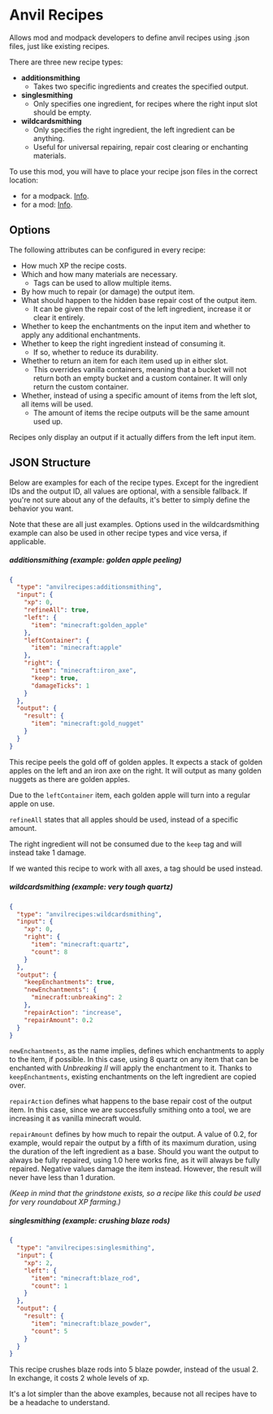 # Anvil Recipes
Allows mod and modpack developers to define anvil recipes using .json files, just like existing recipes.

There are three new recipe types:
- **additionsmithing**
	- Takes two specific ingredients and creates the specified output.
- **singlesmithing**
	- Only specifies one ingredient, for recipes where the right input slot should be empty.
- **wildcardsmithing**
	- Only specifies the right ingredient, the left ingredient can be anything.
	- Useful for universal repairing, repair cost clearing or enchanting materials.

To use this mod, you will have to place your recipe json files in the correct location:
- for a modpack. [Info](https://minecraft.gamepedia.com/Tutorials/Creating_a_data_pack).
- for a mod: [Info](https://mcforge.readthedocs.io/en/latest/utilities/recipes/).

## Options
The following attributes can be configured in every recipe:
- How much XP the recipe costs.
- Which and how many materials are necessary.
    - Tags can be used to allow multiple items.
- By how much to repair (or damage) the output item.
- What should happen to the hidden base repair cost of the output item.
    - It can be given the repair cost of the left ingredient, increase it or clear it entirely.
- Whether to keep the enchantments on the input item and whether to apply any additional enchantments.
- Whether to keep the right ingredient instead of consuming it.
    - If so, whether to reduce its durability.
- Whether to return an item for each item used up in either slot.
    - This overrides vanilla containers, meaning that a bucket will not return both an empty bucket and a custom container.
    It will only return the custom container.
- Whether, instead of using a specific amount of items from the left slot, all items will be used.
    - The amount of items the recipe outputs will be the same amount used up.

Recipes only display an output if it actually differs from the left input item.

## JSON Structure
Below are examples for each of the recipe types.
Except for the ingredient IDs and the output ID, all values are optional, with a sensible fallback.
If you're not sure about any of the defaults, it's better to simply define the behavior you want.

Note that these are all just examples. Options used in the wildcardsmithing example can also be used in other recipe types and vice versa, if applicable.

##### additionsmithing (example: golden apple peeling)
```json
{
  "type": "anvilrecipes:additionsmithing",
  "input": {
    "xp": 0,
    "refineAll": true,
    "left": {
      "item": "minecraft:golden_apple"
    },
    "leftContainer": {
      "item": "minecraft:apple"
    },
    "right": {
      "item": "minecraft:iron_axe",
      "keep": true,
      "damageTicks": 1
    }
  },
  "output": {
    "result": {
      "item": "minecraft:gold_nugget"
    }
  }
}
```
This recipe peels the gold off of golden apples. It expects a stack of golden apples on the left and an iron axe on the right. It will output as many golden nuggets as there are golden apples.

Due to the ``leftContainer`` item, each golden apple will turn into a regular apple on use.

``refineAll`` states that all apples should be used, instead of a specific amount.

The right ingredient will not be consumed due to the ``keep`` tag and will instead take 1 damage.

If we wanted this recipe to work with all axes, a tag should be used instead.

##### wildcardsmithing (example: very tough quartz)
```json
{
  "type": "anvilrecipes:wildcardsmithing",
  "input": {
    "xp": 0,
    "right": {
      "item": "minecraft:quartz",
      "count": 8
    }
  },
  "output": {
    "keepEnchantments": true,
    "newEnchantments": {
      "minecraft:unbreaking": 2
    },
    "repairAction": "increase",
    "repairAmount": 0.2
  }
}
```
``newEnchantments``, as the name implies, defines which enchantments to apply to the item, if possible.
In this case, using 8 quartz on any item that can be enchanted with *Unbreaking II* will apply the enchantment to it.
Thanks to ``keepEnchantments``, existing enchantments on the left ingredient are copied over.

``repairAction`` defines what happens to the base repair cost of the output item.
In this case, since we are successfully smithing onto a tool, we are increasing it as vanilla minecraft would.

``repairAmount`` defines by how much to repair the output. A value of 0.2, for example, would repair the output by a fifth of its maximum duration, using the duration of the left ingredient as a base.
Should you want the output to always be fully repaired, using 1.0 here works fine, as it will always be fully repaired.
Negative values damage the item instead. However, the result will never have less than 1 duration.

*(Keep in mind that the grindstone exists, so a recipe like this could be used for very roundabout XP farming.)*

##### singlesmithing (example: crushing blaze rods)
```json
{
  "type": "anvilrecipes:singlesmithing",
  "input": {
    "xp": 2,
    "left": {
      "item": "minecraft:blaze_rod",
      "count": 1
    }
  },
  "output": {
    "result": {
      "item": "minecraft:blaze_powder",
      "count": 5
    }
  }
}
```
This recipe crushes blaze rods into 5 blaze powder, instead of the usual 2. In exchange, it costs 2 whole levels of xp.

It's a lot simpler than the above examples, because not all recipes have to be a headache to understand.